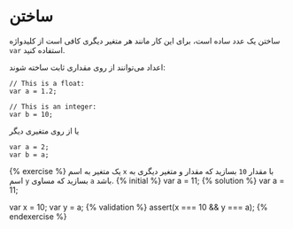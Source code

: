 # ساختن

ساختن یک عدد ساده است، برای این کار مانند هر متغیر دیگری کافی است از کلید‌واژه ```var``` استفاده کنید.

اعداد می‌توانند از روی مقداری ثابت ساخته شوند:

```
// This is a float:
var a = 1.2;

// This is an integer:
var b = 10;
```
یا از روی متغیری دیگر

```
var a = 2;
var b = a;
```

{% exercise %}
یک متغیر به اسم `x` با مقدار `10` بسازید که مقدار و متغیر دیگری به اسم `y` بسازید که مساوی `a` باشد.
{% initial %}
var a = 11;
{% solution %}
var a = 11;

var x = 10;
var y = a;
{% validation %}
assert(x === 10 && y === a);
{% endexercise %}
